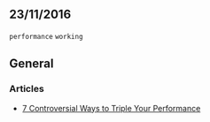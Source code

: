 23/11/2016
----------

`performance` `working`

## General

### Articles

- [7 Controversial Ways to Triple Your Performance](https://betterhumans.coach.me/7-controversial-ways-to-triple-your-performance-42760dc46d85)
